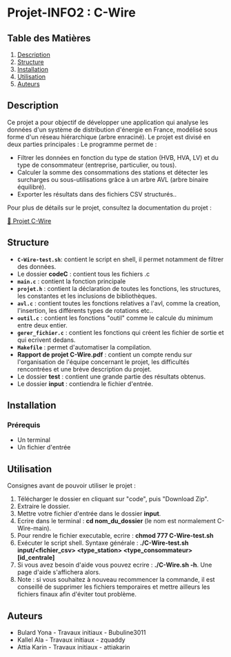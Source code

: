 # Projet-INFO2 : C-Wire
## Table des Matières
1. [Description](#description)
2. [Structure](#structure)
3. [Installation](#installation)
4. [Utilisation](#utilisation)
6. [Auteurs](#auteurs)

## Description 

Ce projet a pour objectif de développer une application qui analyse les données d'un système de distribution d'énergie en France, modélisé sous forme d'un réseau hiérarchique (arbre enraciné). Le projet est divisé en deux parties principales :
Le programme permet de :
   - Filtrer les données en fonction du type de station (HVB, HVA, LV) et du type de consommateur (entreprise, particulier, ou tous).
   - Calculer la somme des consommations des stations et détecter les surcharges ou sous-utilisations grâce à un arbre AVL (arbre binaire équilibré).
   - Exporter les résultats dans des fichiers CSV structurés..

Pour plus de détails sur le projet, consultez la documentation du projet :

[📄 Projet C-Wire](Projet_C-Wire_preIng2_2024_2025-v1.4-1.pdf)


## Structure

- **`C-Wire-test.sh`**: contient le script en shell, il permet notamment de filtrer des données.
- Le dossier **codeC** : contient tous les fichiers .c
- **`main.c`** : contient la fonction principale
- **`projet.h`** : contient la déclaration de toutes les fonctions, les structures, les constantes et les inclusions de bibliothèques.
- **`avl.c`** : contient toutes les fonctions relatives a l'avl, comme la creation, l'insertion, les différents types de rotations etc..
- **`outil.c`** : contient les fonctions "outil" comme le calcule du minimum entre deux entier.
- **`gerer_fichier.c`** : contient les fonctions qui créent les fichier de sortie et qui ecrivent dedans.
- **`Makefile`** : permet d'automatiser la compilation.
- **Rapport de projet C-Wire.pdf** : contient un compte rendu sur l'organisation de l'équipe concernant le projet, les difficultés rencontrées et une brève description du projet.
- Le dossier **test** : contient une grande partie des résultats obtenus.
- Le dossier **input** : contiendra le fichier d'entrée.

## Installation 

### Prérequis 

- Un terminal
- Un fichier d'entrée

## Utilisation

Consignes avant de pouvoir utiliser le projet  : 
1. Télécharger le dossier en cliquant sur "code", puis "Download Zip".
2. Extraire le dossier.
3. Mettre votre fichier d'entrée dans le dossier **input**.
4. Ecrire dans le terminal : **cd nom_du_dossier** (le nom est normalement C-Wire-main).
5. Pour rendre le fichier executable, ecrire : **chmod 777 C-Wire-test.sh**
6. Exécuter le script shell. Syntaxe générale : **./C-Wire-test.sh input/<fichier_csv> <type_station> <type_consommateur> [id_centrale]**
7. Si vous avez besoin d'aide vous pouvez ecrire : **./C-Wire.sh -h**. Une page d'aide s'affichera alors.
8. Note : si vous souhaitez à nouveau recommencer la commande, il est conseillé de supprimer les fichiers temporaires et mettre ailleurs les fichiers finaux afin d'éviter tout problème.
## Auteurs

- Bulard Yona - Travaux initiaux - Bubuline3011
- Kallel Ala - Travaux initiaux - zquaddy
- Attia Karin - Travaux initiaux - attiakarin

